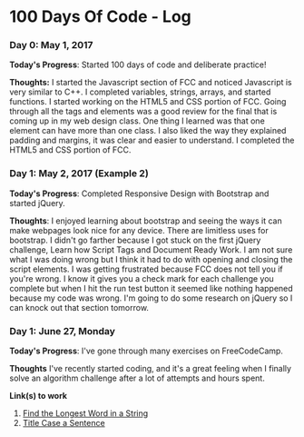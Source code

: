 # 100 Days Of Code - Log

### Day 0: May 1, 2017

**Today's Progress**: Started 100 days of code and deliberate practice!

**Thoughts:** I started the Javascript section of FCC and noticed Javascript is very similar to C++. I completed variables, strings, arrays, and started functions.
I started working on the HTML5 and CSS portion of FCC. Going through all the tags and elements was a good review for the final that is coming up in my web design class. One thing I learned was that one element can have more than one class. I also liked the way they explained padding and margins, it was clear and easier to understand. I completed the HTML5 and CSS portion of FCC. 


### Day 1: May 2, 2017 (Example 2)

**Today's Progress**: Completed Responsive Design with Bootstrap and started jQuery.

**Thoughts**: I enjoyed learning about bootstrap and seeing the ways it can make webpages look nice for any device. There are limitless uses for bootstrap. I didn't go farther because I got stuck on the first jQuery challenge, Learn how Script Tags and Document Ready Work. I am not sure what I was doing wrong but I think it had to do with opening and closing the script elements. I was getting frustrated because FCC does not tell you if you're wrong. I know it gives you a check mark for each challenge you complete but when I hit the run test button it seemed like nothing happened because my code was wrong. I'm going to do some research on jQuery so I can knock out that section tomorrow.  



### Day 1: June 27, Monday

**Today's Progress**: I've gone through many exercises on FreeCodeCamp.

**Thoughts** I've recently started coding, and it's a great feeling when I finally solve an algorithm challenge after a lot of attempts and hours spent.

**Link(s) to work**
1. [Find the Longest Word in a String](https://www.freecodecamp.com/challenges/find-the-longest-word-in-a-string)
2. [Title Case a Sentence](https://www.freecodecamp.com/challenges/title-case-a-sentence)

